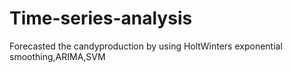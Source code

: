 # Time-series-analysis
Forecasted the candyproduction by using HoltWinters exponential smoothing,ARIMA,SVM
